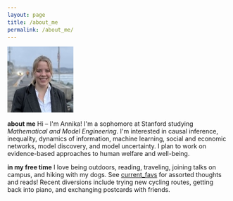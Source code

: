 ```yaml
---
layout: page
title: /about_me
permalink: /about_me/
---
```

![Annika Younge](/assets/images/profile_150x150.jpg)

**about me**
Hi – I'm Annika! I'm a sophomore at Stanford studying *Mathematical and Model Engineering*. I'm interested in causal inference, inequality, dynamics of information, machine learning, social and economic networks, model discovery, and model uncertainty. I plan to work on evidence-based approaches to human welfare and well-being.

**in my free time**
I love being outdoors, reading, traveling, joining talks on campus, and hiking with my dogs. See [current_favs](current_favs.md) for assorted thoughts and reads! Recent diversions include trying new cycling routes, getting back into piano, and exchanging postcards with friends.
